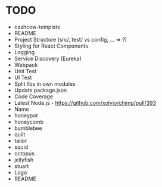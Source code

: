 # TODO

* cashcow-template
 * README
 * Project Structure (src/, test/ vs config, ... => ?)
 * Styling for React Components
 * Logging
 * Service Discovery (Eureka)
 * Webpack
 * Unit Test
 * UI Test
 * Split libs in own modules
 * Update package.json
 * Code Coverage
 * Latest Node.js - https://github.com/xolvio/chimp/pull/393
* Name
 * honeypot
 * honeycomb
 * bumblebee
 * quilt
 * tailor
 * squid
 * octopus
 * jellyfish
 * stuart
* Logo
* README
